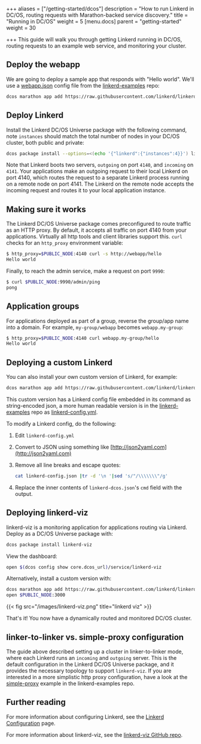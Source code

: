 +++
aliases = ["/getting-started/dcos"]
description = "How to run Linkerd in DC/OS, routing requests with Marathon-backed service discovery."
title = "Running in DC/OS"
weight = 5
[menu.docs]
parent = "getting-started"
weight = 30

+++
This guide will walk you through getting Linkerd running in DC/OS, routing
requests to an example web service, and monitoring your cluster.

## Deploy the webapp

We are going to deploy a sample app that responds with "Hello world". We'll use
a
[webapp.json](https://raw.githubusercontent.com/linkerd/linkerd-examples/master/dcos/webapp.json)
config file from the [linkerd-examples](https://github.com/linkerd/linkerd-examples)
repo:

```bash
dcos marathon app add https://raw.githubusercontent.com/linkerd/linkerd-examples/master/dcos/webapp.json
```

## Deploy Linkerd

Install the Linkerd DC/OS Universe package with the following command, note
`instances` should match the total number of nodes in your DC/OS cluster, both
public and private:

```bash
dcos package install --options=<(echo '{"linkerd":{"instances":4}}') linkerd
```

Note that Linkerd boots two servers, `outgoing` on port `4140`, and `incoming`
on `4141`. Your applications make an outgoing request to their local Linkerd on
port 4140, which routes the request to a separate Linkerd process running on a
remote node on port 4141. The Linkerd on the remote node accepts the incoming
request and routes it to your local application instance.

## Making sure it works

The Linkerd DC/OS Universe package comes preconfigured to route traffic as an
HTTP proxy. By default, it accepts all traffic on port 4140 from your
applications. Virtually all http tools and client libraries support this. `curl`
checks for an `http_proxy` environment variable:

```bash
$ http_proxy=$PUBLIC_NODE:4140 curl -s http://webapp/hello
Hello world
```

Finally, to reach the admin service, make a request on port `9990`:

```bash
$ curl $PUBLIC_NODE:9990/admin/ping
pong
```

## Application groups

For applications deployed as part of a group, reverse the group/app name into a
domain. For example, `my-group/webapp` becomes `webapp.my-group`:

```bash
$ http_proxy=$PUBLIC_NODE:4140 curl webapp.my-group/hello
Hello world
```

## Deploying a custom Linkerd

You can also install your own custom version of Linkerd, for example:

```bash
dcos marathon app add https://raw.githubusercontent.com/linkerd/linkerd-examples/master/dcos/linker-to-linker/linkerd-dcos.json
```

This custom version has a Linkerd config file embedded in its command as
string-encoded json, a more human readable version is in the
[linkerd-examples](https://github.com/linkerd/linkerd-examples)
repo as
[linkerd-config.yml](https://raw.githubusercontent.com/linkerd/linkerd-examples/master/dcos/linker-to-linker/linkerd-config.yml).

To modify a Linkerd config, do the following:

1. Edit `linkerd-config.yml`
1. Convert to JSON using something like [http://json2yaml.com](http://json2yaml.com)
1. Remove all line breaks and escape quotes:

    ```bash
    cat linkerd-config.json |tr -d '\n '|sed 's/"/\\\\\\\"/g'
    ```

1. Replace the inner contents of `linkerd-dcos.json`'s `cmd` field with the
output.

## Deploying linkerd-viz

linkerd-viz is a monitoring application for applications routing via Linkerd.
Deploy as a DC/OS Universe package with:

```bash
dcos package install linkerd-viz
```

View the dashboard:

```bash
open $(dcos config show core.dcos_url)/service/linkerd-viz
```

Alternatively, install a custom version with:

```bash
dcos marathon app add https://raw.githubusercontent.com/linkerd/linkerd-viz/master/dcos/linkerd-viz.json
open $PUBLIC_NODE:3000
```

{{< fig src="/images/linkerd-viz.png" title="linkerd viz" >}}

That's it! You now have a dynamically routed and monitored DC/OS cluster.

## linker-to-linker vs. simple-proxy configuration

The guide above described setting up a cluster in linker-to-linker mode, where
each Linkerd runs an `incoming` and `outgoing` server. This is the default
configuration in the Linkerd DC/OS Universe package, and it provides the
necessary topology to support `linkerd-viz`. If you are interested in a more
simplistic http proxy configuration, have a look at the
[simple-proxy](https://github.com/linkerd/linkerd-examples/tree/master/dcos/simple-proxy)
example in the linkerd-examples repo.

## Further reading

For more information about configuring Linkerd, see the
[Linkerd Configuration](https://api.linkerd.io/latest/linkerd) page.

For more information about linkerd-viz, see the
[linkerd-viz GitHub repo](https://github.com/linkerd/linkerd-viz).